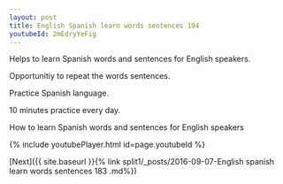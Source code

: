 ```yaml
---
layout: post
title: English Spanish learn words sentences 194 
youtubeId: 2mEdryYeFig
---
```

 
 
Helps to learn Spanish words and sentences for English speakers.

Opportunitiy to repeat the words sentences. 

Practice Spanish language. 
 
10 minutes practice every day. 
 
How to learn Spanish words and sentences for English speakers 
 
{% include youtubePlayer.html id=page.youtubeId %}
 
 
[Next]({{ site.baseurl }}{% link  split1/_posts/2016-09-07-English spanish learn words sentences 183 .md%})
 
